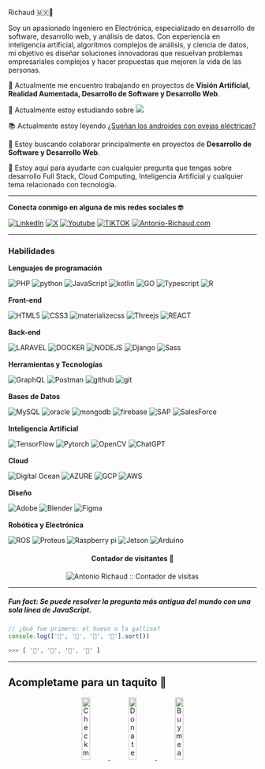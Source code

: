 Richaud</a> 🇲🇽🤠

Soy un apasionado Ingeniero en Electrónica, especializado en desarrollo de software, desarrollo web, y análisis de datos. Con experiencia en inteligencia artificial, algoritmos complejos de análisis, y ciencia de datos, mi objetivo es diseñar soluciones innovadoras que resuelvan problemas empresariales complejos y hacer propuestas que mejoren la vida de las personas.
 
 🚀 Actualmente me encuentro trabajando en proyectos de **Visión Artificial, Realidad Aumentada, Desarrollo de Software y Desarrollo Web**.
 
 🌱 Actualmente estoy estudiando sobre <img src="http://img.shields.io/badge/-Keras-d92c16?style=flat&logo=keras&logoColor=white">
 
  📚 Actualmente estoy leyendo <a href="https://www.amazon.com.mx/%C2%BFSue%C3%B1an-los-androides-ovejas-el%C3%A9ctricas/dp/6070743601">¿Sueñan los androides con ovejas eléctricas?</a>
 
 👾 Estoy buscando colaborar principalmente en proyectos de **Desarrollo de Software y Desarrollo Web**.
 
 💬 Estoy aquí para ayudarte con cualquier pregunta que tengas sobre desarrollo Full Stack, Cloud Computing, Inteligencia Artificial y cualquier tema relacionado con tecnología. 

---

**Conecta conmigo en alguna de mis redes sociales 🤓**

[![LinkedIn](https://img.shields.io/badge/-LINKEDIN-0077B5?style=for-the-badge&logo=linkedin&logoColor=white)](https://www.linkedin.com/in/antonio-richaud/)
[![X](https://img.shields.io/badge/-(Twitter)-000000?style=for-the-badge&logo=X&logoColor=white)](https://twitter.com/Antonio_Richaud)
[![Youtube](https://img.shields.io/badge/-YOUTUBE-D14836?style=for-the-badge&logo=youtube&logoColor=white)](https://www.youtube.com/@AntonioRichaud/)
[![TIKTOK](https://img.shields.io/badge/-TIKTOK-000000?style=for-the-badge&logo=tiktok&logoColor=white)](https://www.tiktok.com/@_antonio_richaud)
[![Antonio-Richaud.com](https://img.shields.io/badge/-ANTONIORICHAUD.COM-8E2DE2?style=for-the-badge&logo=react&logoColor=white)](https://antonio-richaud.com/)

---

### Habilidades 

**Lenguajes de programación**

![PHP](https://img.shields.io/badge/PHP-grey?style=for-the-badge&logo=PHP&logoColor=white&labelColor=8E2DE2)
![python](https://img.shields.io/badge/-python-grey?style=for-the-badge&logo=python&logoColor=white&labelColor=8E2DE2)
![JavaScript](https://img.shields.io/badge/-JavaScript-grey?style=for-the-badge&logo=javascript&logoColor=white&labelColor=8E2DE2)
![kotlin](https://img.shields.io/badge/-Kotlin-grey?style=for-the-badge&logo=kotlin&logoColor=white&labelColor=8E2DE2)
![GO](https://img.shields.io/badge/-golang-grey?style=for-the-badge&logo=go&logoColor=white&labelColor=8E2DE2)
![Typescript](https://img.shields.io/badge/-typescrript-grey?style=for-the-badge&logo=typescript&logoColor=white&labelColor=8E2DE2)
![R](https://img.shields.io/badge/-R-grey?style=for-the-badge&logo=r&logoColor=white&labelColor=8E2DE2)
<br>
<br>
**Front-end**

![HTML5](https://img.shields.io/badge/-HTML-grey?style=for-the-badge&logo=html5&logoColor=white&labelColor=8E2DE2)
![CSS3](https://img.shields.io/badge/css-grey?style=for-the-badge&logo=css3&logoColor=white&labelColor=8E2DE2)
![materializecss](https://img.shields.io/badge/Materialize%20css-grey?style=for-the-badge&logo=google&logoColor=white&labelColor=8E2DE2)
![Threejs](https://img.shields.io/badge/-Three.js-grey?style=for-the-badge&logo=three.js&logoColor=white&labelColor=8E2DE2)
![REACT](https://img.shields.io/badge/-React-grey?style=for-the-badge&logo=react&logoColor=white&labelColor=8E2DE2)
<br>
<br>
**Back-end**

![LARAVEL](https://img.shields.io/badge/-LARAVEL-grey?style=for-the-badge&logo=laravel&logoColor=white&labelColor=8E2DE2)
![DOCKER](https://img.shields.io/badge/-Docker-grey?style=for-the-badge&logo=docker&logoColor=white&labelColor=8E2DE2)
![NODEJS](https://img.shields.io/badge/-Node.JS-grey?style=for-the-badge&logo=node.js&logoColor=white&labelColor=8E2DE2)
![Django](https://img.shields.io/badge/-DJango-grey?style=for-the-badge&logo=django&logoColor=white&labelColor=8E2DE2)
![Sass](https://img.shields.io/badge/sass-grey?style=for-the-badge&logo=sass&logoColor=white&labelColor=8E2DE2)
<br>
<br>
**Herramientas y Tecnologías**

![GraphQL](https://img.shields.io/badge/-GRAPHQL-grey?style=for-the-badge&logo=GRAPHQL&logoColor=white&labelColor=8E2DE2)
![Postman](https://img.shields.io/badge/-Postman-grey?style=for-the-badge&logo=postman&logoColor=white&labelColor=8E2DE2)
![github](https://img.shields.io/badge/-github-grey?style=for-the-badge&logo=github&logoColor=white&labelColor=8E2DE2)
![git](https://img.shields.io/badge/-git-grey?style=for-the-badge&logo=git&logoColor=white&labelColor=8E2DE2)
<br>
<br>
**Bases de Datos**

![MySQL](https://img.shields.io/badge/-mysql-grey?style=for-the-badge&logo=mysql&logoColor=white&labelColor=8E2DE2)
![oracle](https://img.shields.io/badge/-Oracle-grey?style=for-the-badge&logo=oracle&logoColor=white&labelColor=8E2DE2)
![mongodb](https://img.shields.io/badge/-mongodb-grey?style=for-the-badge&logo=mongodb&logoColor=white&labelColor=8E2DE2)
![firebase](https://img.shields.io/badge/-firebase-grey?style=for-the-badge&logo=firebase&logoColor=white&labelColor=8E2DE2)
![SAP](https://img.shields.io/badge/-sap-grey?style=for-the-badge&logo=sap&logoColor=white&labelColor=8E2DE2)
![SalesForce](https://img.shields.io/badge/-salesforce-grey?style=for-the-badge&logo=salesforce&logoColor=white&labelColor=8E2DE2)
<br>
<br>
**Inteligencia Artificial**

![TensorFlow](https://img.shields.io/badge/-tensorflow-grey?style=for-the-badge&logo=tensorflow&logoColor=white&labelColor=8E2DE2)
![Pytorch](https://img.shields.io/badge/-Pytorch-grey?style=for-the-badge&logo=pytorch&logoColor=white&labelColor=8E2DE2)
![OpenCV](https://img.shields.io/badge/-OpenCV-grey?style=for-the-badge&logo=opencv&logoColor=white&labelColor=8E2DE2)
![ChatGPT](https://img.shields.io/badge/-chatgpt-grey?style=for-the-badge&logo=openai&logoColor=white&labelColor=8E2DE2)
<br>
<br>
**Cloud**

![Digital Ocean](https://img.shields.io/badge/-Digital%20Ocean-grey?style=for-the-badge&logo=digitalocean&logoColor=white&labelColor=8E2DE2)
![AZURE](https://img.shields.io/badge/-Azure-grey?style=for-the-badge&logo=microsoftazure&logoColor=white&labelColor=8E2DE2)
![GCP](https://img.shields.io/badge/-GCP-grey?style=for-the-badge&logo=google%20cloud&logoColor=white&labelColor=8E2DE2)
![AWS](https://img.shields.io/badge/-AWS-grey?style=for-the-badge&logo=amazon&logoColor=white&labelColor=8E2DE2)
<br>
<br>
**Diseño**

![Adobe](https://img.shields.io/badge/-Adobe%20Suite-grey?style=for-the-badge&logo=Adobe&logoColor=white&labelColor=8E2DE2)
![Blender](https://img.shields.io/badge/-Blender-grey?style=for-the-badge&logo=blender&logoColor=white&labelColor=8E2DE2)
![Figma](https://img.shields.io/badge/-Figma-grey?style=for-the-badge&logo=figma&logoColor=white&labelColor=8E2DE2)
<br>
<br>
**Robótica y Electrónica**

![ROS](https://img.shields.io/badge/-ROS-grey?style=for-the-badge&logo=ROS&logoColor=white&labelColor=8E2DE2)
![Proteus](https://img.shields.io/badge/-Proteus-grey?style=for-the-badge&logo=proteus&logoColor=white&labelColor=8E2DE2)
![Raspberry pi](https://img.shields.io/badge/-Raspberry%20pi-grey?style=for-the-badge&logo=raspberrypi&logoColor=white&labelColor=8E2DE2)
![Jetson](https://img.shields.io/badge/-Jetson-grey?style=for-the-badge&logo=nvidia&logoColor=white&labelColor=8E2DE2)
![Arduino](https://img.shields.io/badge/-Arduino-grey?style=for-the-badge&logo=arduino&logoColor=white&labelColor=8E2DE2)

<h4 align="center">Contador de visitantes 👀 </h4>

<p align="center"><img src="https://profile-counter.glitch.me/antonio-richaud%7D/count.svg" alt="Antonio Richaud :: Contador de visitas" /></p>

---

##### Fun fact: Se puede resolver la pregunta más antigua del mundo con una sola línea de JavaScript.

```javascript
// ¿Qué fue primero: el huevo o la gallina?
console.log(['🥚', '🐣', '🐥', '🐔'].sort())

>>> [ '🐔', '🐣', '🐥', '🥚' ]
```

----------------

## Acompletame para un taquito 🥺

<p align="center">
  <a href="#" target="_blank">
    <img width="18%" alt="Check my Patreon" src="https://raw.githubusercontent.com/onimur/.github/master/.resources/support-patreon.png"/>
  </a>
  <a href="#" target="_blank">
      <img width="18%" alt="Donate with Paypal" src="https://raw.githubusercontent.com/onimur/.github/master/.resources/support-paypal.png"/>
  </a>
  <a href="#" target="_blank">
      <img width="18%" alt="Buy me a coffee" src="https://raw.githubusercontent.com/onimur/.github/master/.resources/support-buy-coffee.png"/>
  </a>
</p>